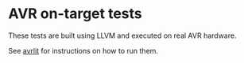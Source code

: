 # AVR on-target tests

These tests are built using LLVM and executed on real AVR hardware.

See [avrlit](https://github.com/avr-llvm/avrlit) for instructions on how
to run them.
